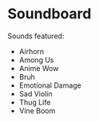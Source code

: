 # Soundboard

Sounds featured:

- Airhorn
- Among Us
- Anime Wow
- Bruh
- Emotional Damage
- Sad Violin
- Thug Life
- Vine Boom
